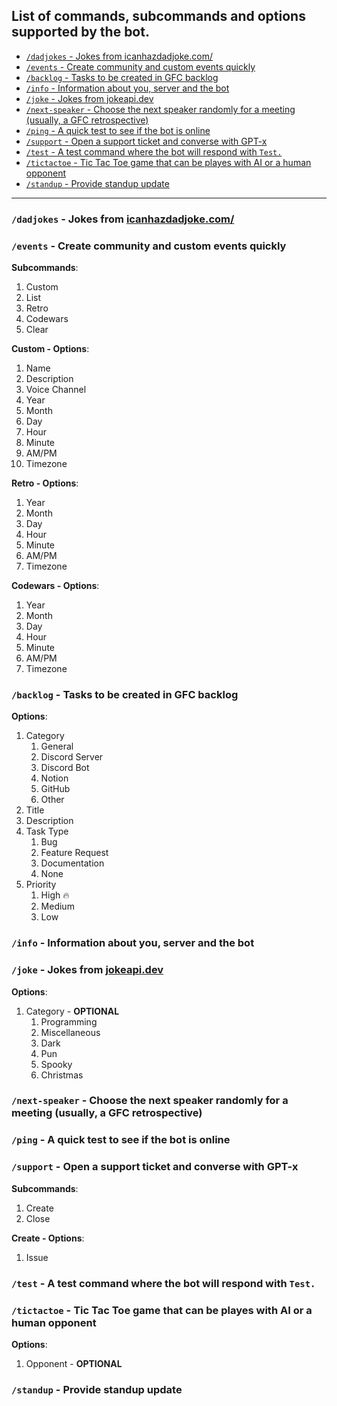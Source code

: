 ## List of commands, subcommands and options supported by the bot. <!-- omit from toc -->

- [`/dadjokes` - Jokes from icanhazdadjoke.com/](#dadjokes---jokes-from-icanhazdadjokecom)
- [`/events` - Create community and custom events quickly](#events---create-community-and-custom-events-quickly)
- [`/backlog` - Tasks to be created in GFC backlog](#backlog---tasks-to-be-created-in-gfc-backlog)
- [`/info` - Information about you, server and the bot](#info---information-about-you-server-and-the-bot)
- [`/joke` - Jokes from jokeapi.dev](#joke---jokes-from-jokeapidev)
- [`/next-speaker` - Choose the next speaker randomly for a meeting (usually, a GFC retrospective)](#next-speaker---choose-the-next-speaker-randomly-for-a-meeting-usually-a-gfc-retrospective)
- [`/ping` - A quick test to see if the bot is online](#ping---a-quick-test-to-see-if-the-bot-is-online)
- [`/support` - Open a support ticket and converse with GPT-x](#support---open-a-support-ticket-and-converse-with-gpt-x)
- [`/test` - A test command where the bot will respond with `Test.`](#test---a-test-command-where-the-bot-will-respond-with-test)
- [`/tictactoe` - Tic Tac Toe game that can be playes with AI or a human opponent](#tictactoe---tic-tac-toe-game-that-can-be-playes-with-ai-or-a-human-opponent)
- [`/standup` - Provide standup update](#standup---provide-standup-update)

---

### `/dadjokes` - Jokes from [icanhazdadjoke.com/](https://icanhazdadjoke.com/)

### `/events` - Create community and custom events quickly

**Subcommands**:

1. Custom
2. List
3. Retro
4. Codewars
5. Clear

**Custom - Options**:

1.  Name
2.  Description
3.  Voice Channel
4.  Year
5.  Month
6.  Day
7.  Hour
8.  Minute
9.  AM/PM
10. Timezone

**Retro - Options**:

1.  Year
2.  Month
3.  Day
4.  Hour
5.  Minute
6.  AM/PM
7.  Timezone

**Codewars - Options**:

1.  Year
2.  Month
3.  Day
4.  Hour
5.  Minute
6.  AM/PM
7.  Timezone

### `/backlog` - Tasks to be created in GFC backlog

**Options**:

1. Category
   1. General
   2. Discord Server
   3. Discord Bot
   4. Notion
   5. GitHub
   6. Other
2. Title
3. Description
4. Task Type
   1. Bug
   2. Feature Request
   3. Documentation
   4. None
5. Priority
   1. High 🔥
   2. Medium
   3. Low

### `/info` - Information about you, server and the bot

### `/joke` - Jokes from [jokeapi.dev](https://jokeapi.dev/)

**Options**:

1. Category - **OPTIONAL**
   1. Programming
   2. Miscellaneous
   3. Dark
   4. Pun
   5. Spooky
   6. Christmas

### `/next-speaker` - Choose the next speaker randomly for a meeting (usually, a GFC retrospective)

### `/ping` - A quick test to see if the bot is online

### `/support` - Open a support ticket and converse with GPT-x

**Subcommands**:

1. Create
2. Close

**Create - Options**:

1. Issue

### `/test` - A test command where the bot will respond with `Test.`

### `/tictactoe` - Tic Tac Toe game that can be playes with AI or a human opponent

**Options**:

1. Opponent - **OPTIONAL**

### `/standup` - Provide standup update
